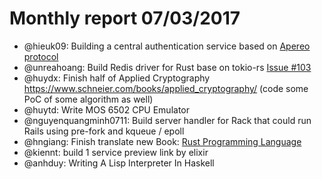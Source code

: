 # Monthly report 07/03/2017

- @hieuk09: Building a central authentication service based on [Apereo protocol](https://apereo.github.io/cas/4.2.x/installation/Service-Management.html)
- @unreahoang: Build Redis driver for Rust base on tokio-rs [Issue #103](https://github.com/mitsuhiko/redis-rs/issues/103)
- @huydx: Finish half of Applied Cryptography https://www.schneier.com/books/applied_cryptography/ (code some PoC of some algorithm as well)
- @huytd: Write MOS 6502 CPU Emulator
- @nguyenquangminh0711: Build server handler for Rack that could run Rails using pre-fork and kqueue / epoll
- @hngiang: Finish translate new Book: [Rust Programming Language](https://github.com/rust-vietnam/book)
- @kiennt:  build 1 service preview link by elixir
- @anhduy: Writing A Lisp Interpreter In Haskell
